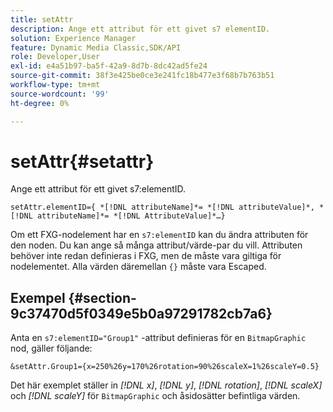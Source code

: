 ```yaml
---
title: setAttr
description: Ange ett attribut för ett givet s7 elementID.
solution: Experience Manager
feature: Dynamic Media Classic,SDK/API
role: Developer,User
exl-id: e4a51b97-ba5f-42a9-8d7b-8dc42ad5fe24
source-git-commit: 38f3e425be0ce3e241fc18b477e3f68b7b763b51
workflow-type: tm+mt
source-wordcount: '99'
ht-degree: 0%

---
```


# setAttr{#setattr}

Ange ett attribut för ett givet s7:elementID.

`setAttr.elementID={ *[!DNL attributeName]*= *[!DNL attributeValue]*, *[!DNL attributeName]*= *[!DNL AttributeValue]*…}`

Om ett FXG-nodelement har en `s7:elementID` kan du ändra attributen för den noden. Du kan ange så många attribut/värde-par du vill. Attributen behöver inte redan definieras i FXG, men de måste vara giltiga för nodelementet. Alla värden däremellan `{}` måste vara Escaped.

## Exempel {#section-9c37470d5f0349e5b0a97291782cb7a6}

Anta en `s7:elementID="Group1"` -attribut definieras för en `BitmapGraphic` nod, gäller följande:

`&setAttr.Group1={x=250%26y=170%26rotation=90%26scaleX=1%26scaleY=0.5}`

Det här exemplet ställer in *[!DNL x]*, *[!DNL y]*, *[!DNL rotation]*, *[!DNL scaleX]* och *[!DNL scaleY]* för `BitmapGraphic` och åsidosätter befintliga värden.

